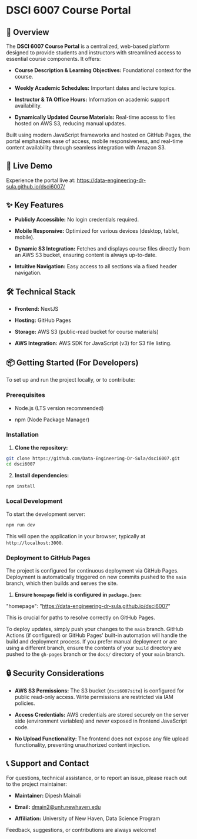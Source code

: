 # DSCI 6007 Course Portal

## 🌟 Overview

The **DSCI 6007 Course Portal** is a centralized, web-based platform designed to provide students and instructors with streamlined access to essential course components. It offers:

* **Course Description & Learning Objectives:** Foundational context for the course.

* **Weekly Academic Schedules:** Important dates and lecture topics.

* **Instructor & TA Office Hours:** Information on academic support availability.

* **Dynamically Updated Course Materials:** Real-time access to files hosted on AWS S3, reducing manual updates.

Built using modern JavaScript frameworks and hosted on GitHub Pages, the portal emphasizes ease of access, mobile responsiveness, and real-time content availability through seamless integration with Amazon S3.

## 🚀 Live Demo

Experience the portal live at:
<https://data-engineering-dr-sula.github.io/dsci6007/>

## ✨ Key Features

* **Publicly Accessible:** No login credentials required.

* **Mobile Responsive:** Optimized for various devices (desktop, tablet, mobile).

* **Dynamic S3 Integration:** Fetches and displays course files directly from an AWS S3 bucket, ensuring content is always up-to-date.

* **Intuitive Navigation:** Easy access to all sections via a fixed header navigation.

## 🛠️ Technical Stack

* **Frontend:** NextJS

* **Hosting:** GitHub Pages

* **Storage:** AWS S3 (public-read bucket for course materials)

* **AWS Integration:** AWS SDK for JavaScript (v3) for S3 file listing.

## 📦 Getting Started (For Developers)

To set up and run the project locally, or to contribute:

### Prerequisites

* Node.js (LTS version recommended)

* npm (Node Package Manager)

### Installation

1. **Clone the repository:**

``` bash
git clone https://github.com/Data-Engineering-Dr-Sula/dsci6007.git
cd dsci6007
```

2. **Install dependencies:**
```bash
npm install
```

### Local Development

To start the development server:
``` bash
npm run dev
```

This will open the application in your browser, typically at `http://localhost:3000`.

### Deployment to GitHub Pages

The project is configured for continuous deployment via GitHub Pages. Deployment is automatically triggered on new commits pushed to the `main` branch, which then builds and serves the site.

1. **Ensure `homepage` field is configured in `package.json`:**

"homepage": "https://data-engineering-dr-sula.github.io/dsci6007"


This is crucial for paths to resolve correctly on GitHub Pages.

To deploy updates, simply push your changes to the `main` branch. GitHub Actions (if configured) or GitHub Pages' built-in automation will handle the build and deployment process. If you prefer manual deployment or are using a different branch, ensure the contents of your `build` directory are pushed to the `gh-pages` branch or the `docs/` directory of your `main` branch.

## 🔒 Security Considerations

* **AWS S3 Permissions:** The S3 bucket (`dsci6007site`) is configured for public read-only access. Write permissions are restricted via IAM policies.

* **Access Credentials:** AWS credentials are stored securely on the server side (environment variables) and *never* exposed in frontend JavaScript code.

* **No Upload Functionality:** The frontend does not expose any file upload functionality, preventing unauthorized content injection.

## 📞 Support and Contact

For questions, technical assistance, or to report an issue, please reach out to the project maintainer:

* **Maintainer:** Dipesh Mainali

* **Email:** dmain2@unh.newhaven.edu

* **Affiliation:** University of New Haven, Data Science Program

Feedback, suggestions, or contributions are always welcome!